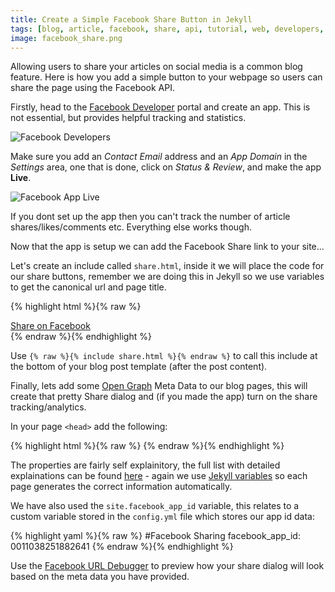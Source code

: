 ```yaml
---
title: Create a Simple Facebook Share Button in Jekyll
tags: [blog, article, facebook, share, api, tutorial, web, developers, app, jekyll]
image: facebook_share.png
---
```


Allowing users to share your articles on social media is a common blog feature. Here is how you add a simple button to your webpage so users can share the page using the Facebook API. 

Firstly, head to the [Facebook Developer](https://developers.facebook.com) portal and create an app. This is not essential, but provides helpful  tracking and statistics.

![Facebook Developers](blog_img/facebook_developers.png)

Make sure you add an *Contact Email* address and an *App Domain* in the *Settings* area, one that is done, click on *Status & Review*, and make the app **Live**.

![Facebook App Live](blog_img/facebook_app_live.png)

If you dont set up the app then you can't track the number of article shares/likes/comments etc. Everything else works though.

Now that the app is setup we can add the Facebook Share link to your site...

Let's create an include called `share.html`, inside it we will place the code for our share buttons, remember we are doing this in Jekyll so we use variables to get the canonical url and page title.

{% highlight html %}{% raw %}
<div class="share-widget">
  <a href="https://www.facebook.com/sharer.php?u={{ site.url }}/{{ page.url }}&title={{ page.title }}" title="Share on Facebook" target="_blank">Share on Facebook</a>
</div>
{% endraw %}{% endhighlight %}

Use `{% raw %}{% include share.html %}{% endraw %}` to call this include at the bottom of your blog post template (after the post content). 

Finally, lets add some [Open Graph](https://developers.facebook.com/docs/sharing/webmasters#markup) Meta Data to our blog pages, this will create that pretty Share dialog and (if you made the app) turn on the share tracking/analytics.

In your page `<head>` add the following: 

{% highlight html %}{% raw %}
<meta property="fb:app_id" content="{{ site.facebook_app_id }}" />
<meta property="og:url" content="{{ site.url }}/{{ page.url }}" />
<meta property="og:type" content="article" />
<meta property="og:title" content="{{ page.title }}" />
<meta property="og:description" content="{{ page.content | markdownify | strip_html | strip_newlines | truncate: 300 }}" />
<meta property="og:image" content="{{ site.url }}/{{ page.image }}" />
{% endraw %}{% endhighlight %}

The properties are fairly self explainitory, the full list with detailed explainations can be found [here](https://developers.facebook.com/docs/sharing/webmasters#markup) - again we use [Jekyll variables](http://jekyllrb.com/docs/variables/) so each page generates the correct information automatically.

We have also used the `site.facebook_app_id` variable, this relates to a custom variable stored in the `config.yml` file which stores our app id data:

{% highlight yaml %}{% raw %}
#Facebook Sharing
facebook_app_id: 0011038251882641
{% endraw %}{% endhighlight %}

Use the [Facebook URL Debugger](https://developers.facebook.com/tools/debug/) to preview how your share dialog will look based on the meta data you have provided.